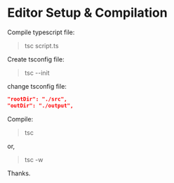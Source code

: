 # Editor Setup & Compilation

Compile typescript file:

> tsc script.ts

Create tsconfig file:

> tsc --init

change tsconfig file:

```json
"rootDir": "./src",
"outDir": "./output",
```

Compile:

> tsc

or,

> tsc -w

Thanks.

